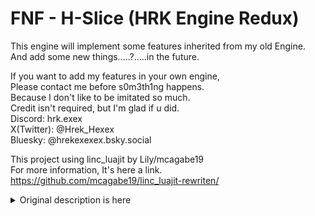 # FNF - H-Slice (HRK Engine Redux)
This engine will implement some features inherited from my old Engine.  
And add some new things.....?.....in the future.

If you want to add my features in your own engine,  
Please contact me before s0m3th1ng happens.  
Because I don't like to be imitated so much.  
Credit isn't required, but I'm glad if u did.  
Discord: hrk.exex  
X(Twitter): @Hrek_Hexex  
Bluesky: @hrekexexex.bsky.social  

This project using linc_luajit by Lily/mcagabe19  
For more information, It's here a link.  
https://github.com/mcagabe19/linc_luajit-rewriten/  
  
<details>
<summary>Original description is here</summary>
<!-- Thanks soushimiya for this README template! -->
<!-- Improved compatibility of back to top link: See: https://github.com/othneildrew/Best-README-Template/pull/73 -->
<a id="readme-top"></a>
<!--
*** Thanks for checking out the Best-README-Template. If you have a suggestion
*** that would make this better, please fork the repo and create a pull request
*** or simply open an issue with the tag "enhancement".
*** Don't forget to give the project a star!
*** Thanks again! Now go create something AMAZING! :D
-->



<!-- PROJECT SHIELDS -->
[![Contributors][contributors-shield]][contributors-url]
[![Forks][forks-shield]][forks-url]
[![Stargazers][stars-shield]][stars-url]
[![Issues][issues-shield]][issues-url]
[![MIT License][license-shield]][license-url]



<!-- PROJECT LOGO -->
<br />
<div align="center">
  <a href="https://github.com/Psych-Slice/P-Slice">
    <img src="art/iconOG.png" alt="Logo" width="80" height="80">
  </a>

<h3 align="center">P-Slice Engine</h3>

  <p align="center">
    Crossover between Psych Engine and newer versions of FNF (also known as V-Slice)
    <br />
    <a href="https://github.com/Psych-Slice/P-Slice/wiki"><strong>Explore the Wiki »</strong></a>
    <br />
    <br />
    ·
    <a href="https://github.com/Psych-Slice/P-Slice/issues">Report Bug or Request Feature</a>
    ·
    <a href="https://github.com/Psych-Slice/P-Slice/pulls">Create Pull Request</a>
  </p>
</div>

#### Made With
<img src="https://img.shields.io/badge/-HAXE-262626.svg?logo=haxe&style=for-the-badge">


<!-- ABOUT THE PROJECT -->
## About

P-Slice engine is a crossover between Psych engine and the newest Friday Night Funkin.

It's meant to bring new visuals and features from newer versions of FNF and make changes to the existing ones to make them feel closer to the ones in the V-Slice.

<p align="right">(<a href="#readme-top">back to top</a>)</p>

## Features
* V-Slice's freeplay menu (with support for freeplay colors)
![Freeplay Menu With Color](art/docs/freeplay.png)
* Results screen
![alt text](art/docs/result.png)
* Character selector
![alt text](art/docs/character.png)
* Pausable cutscenes
![alt text](art/docs/pause.png)
* Pico
![alt text](art/docs/pico.png)

## Modding capabilities 
### custom stickers

Mods made for P-Slice can select which sticker pack and set to use on the next sticker transition.

``setPropertyFromClass("substates.StickerSubState", "STICKER_SET", "sticker-set-1")`` defines which sticker set to use (it's the name of one of the directories in `images/transitionSwag/`)

``setPropertyFromClass("substates.StickerSubState", "STICKER_PACK", "all")`` defines a pack of stickers to use from the current set. If such pack doesn't exist all defined stickers in a ".json" file will be used.

### custom freeplay icons

Freeplay supports 3 types of icons:
- FNF pre 0.3 (using character's head icon)
- FNF 0.3+ (located in `images/freeplay/icons/{charId}pixel.png`)
- FNF 0.5+ (sparrow sprite located in `images/freeplay/icons/{charId}pixel` with .PNG and .XML files)
>  {charId} is the name of the character icon.


### registry folder
Mods can contain a `registry` folder containing entries for P-Slice's registry system (structure is the same as in V-Slice)

They're used to implement custom characters and custom Freeplay styles.

### custom commercials

If your mod is either is global or loaded as the first mod, you can add additional commercials in `videos/commercials` to be used an AttractState

<p align="right">(<a href="#readme-top">back to top</a>)</p>

<!-- GETTING STARTED -->
## Getting Started

Pre-built Engine can be download from [GameBanana](https://gamebanana.com/mods/535203).
Also, Nightly/Beta Build can be download from [Github Actions](https://github.com/Psych-Slice/P-Slice/actions/workflows/main.yml). (You needs to make a Github account.)


If you wanna compile this Engine, Please check out <a href="#build">Here</a>

<a id="build"></a>
## Building
### Dependencies
* git
* (Windows-only) Microsoft Visual Studio Community
* (Linux-only) VLC
* Haxe (4.3.6 or greater)


(If you are using windows)
After installing git, it is RECOMMENDED that you open up a command prompt window and type the following
  ```sh
  curl -# -O https://download.visualstudio.microsoft.com/download/pr/3105fcfe-e771-41d6-9a1c-fc971e7d03a7/8eb13958dc429a6e6f7e0d6704d43a55f18d02a253608351b6bf6723ffdaf24e/vs_Community.exe
vs_Community.exe --add Microsoft.VisualStudio.Component.VC.Tools.x86.x64 --add Microsoft.VisualStudio.Component.Windows10SDK.19041 -p
  ```

head into the setup folder located in the root directory of this repository, and execute the setup script:
- ```Windows.bat```  for Windows.
- ```Unix.sh``` for Mac/Linux.


Run
   ```sh
   lime test <platform>
   ```
   where ```<platform>``` gets replaced with windows, linux, or mac (I also like to add ```-final``` flag, but you should be fine without it)

<p align="right">(<a href="#readme-top">back to top</a>)</p>

<!-- CONTRIBUTING -->
## Contributing

### Branches
`master` is the repository's main branch. It contains a PE 1.0 flavor of P-Slice and is the most maintained version.

`master-dev` same as `master`, but used for development so might contain less stable builds.

`pe-0.6.3` works the same way, but built on Psych 0.6.3. Note that it may contain some bugs not present in the master version.

`pe-0.6.3-dev` same as `pe-0.6.3`, but used for development so might contain less stable builds.

<p align="right">(<a href="#readme-top">back to top</a>)</p>


<!-- LICENSE -->
## License

Distributed under the Apache License 2.0. See [Licence](https://github.com/Psych-Slice/blob/P-Slice/master/LICENSE) for more information.

<p align="right">(<a href="#readme-top">back to top</a>)</p>



<!-- MARKDOWN LINKS & IMAGES -->
<!-- https://www.markdownguide.org/basic-syntax/#reference-style-links -->
[contributors-shield]: https://img.shields.io/github/contributors/Psych-Slice/P-Slice.svg?style=for-the-badge
[contributors-url]: https://github.com/Psych-Slice/P-Slice/graphs/contributors
[forks-shield]: https://img.shields.io/github/forks/Psych-Slice/P-Slice.svg?style=for-the-badge
[forks-url]: https://github.com/Psych-Slice/P-Slice/forks
[https://github.com/Psych-Slice/P-Slice/forks]: https://github.com/Psych-Slice/P-Slice/network/members
[stars-shield]: https://img.shields.io/github/stars/Psych-Slice/P-Slice.svg?style=for-the-badge
[stars-url]: https://github.com/Psych-Slice/P-Slice/stargazers
[issues-shield]: https://img.shields.io/github/issues/Psych-Slice/P-Slice.svg?style=for-the-badge
[issues-url]: https://github.com/Psych-Slice/P-Slice/issues
[license-shield]: https://img.shields.io/github/license/Psych-Slice/P-Slice.svg?style=for-the-badge
[license-url]: https://github.com/Psych-Slice/P-Slice/blob/master/LICENSE.txt!
</details>
